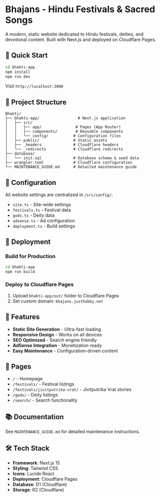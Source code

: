 # Bhajans - Hindu Festivals & Sacred Songs

A modern, static website dedicated to Hindu festivals, deities, and devotional content. Built with Next.js and deployed on Cloudflare Pages.

## 🚀 Quick Start

```bash
cd bhakti-app
npm install
npm run dev
```

Visit `http://localhost:3000`

## 📁 Project Structure

```
Bhakti/
├── bhakti-app/                 # Next.js application
│   ├── src/
│   │   ├── app/               # Pages (App Router)
│   │   ├── components/        # Reusable components
│   │   └── config/           # Configuration files
│   ├── public/               # Static assets
│   ├── _headers              # Cloudflare headers
│   └── _redirects            # Cloudflare redirects
├── database/
│   └── init.sql              # Database schema & seed data
├── wrangler.toml             # Cloudflare configuration
└── MAINTENANCE_GUIDE.md      # Detailed maintenance guide
```

## 🔧 Configuration

All website settings are centralized in `/src/config/`:

- `site.ts` - Site-wide settings
- `festivals.ts` - Festival data
- `gods.ts` - Deity data  
- `adsense.ts` - Ad configuration
- `deployment.ts` - Build settings

## 🚀 Deployment

### Build for Production
```bash
cd bhakti-app
npm run build
```

### Deploy to Cloudflare Pages
1. Upload `bhakti-app/out/` folder to Cloudflare Pages
2. Set custom domain: `bhajans.justhobby.net`

## 📖 Features

- **Static Site Generation** - Ultra-fast loading
- **Responsive Design** - Works on all devices
- **SEO Optimized** - Search engine friendly
- **AdSense Integration** - Monetization ready
- **Easy Maintenance** - Configuration-driven content

## 🎯 Pages

- `/` - Homepage
- `/festivals/` - Festival listings
- `/festivals/jivitputrika-vrat/` - Jivitputrika Vrat stories
- `/gods/` - Deity listings
- `/search/` - Search functionality

## 📚 Documentation

See `MAINTENANCE_GUIDE.md` for detailed maintenance instructions.

## 🛠️ Tech Stack

- **Framework**: Next.js 15
- **Styling**: Tailwind CSS
- **Icons**: Lucide React
- **Deployment**: Cloudflare Pages
- **Database**: D1 (Cloudflare)
- **Storage**: R2 (Cloudflare)
